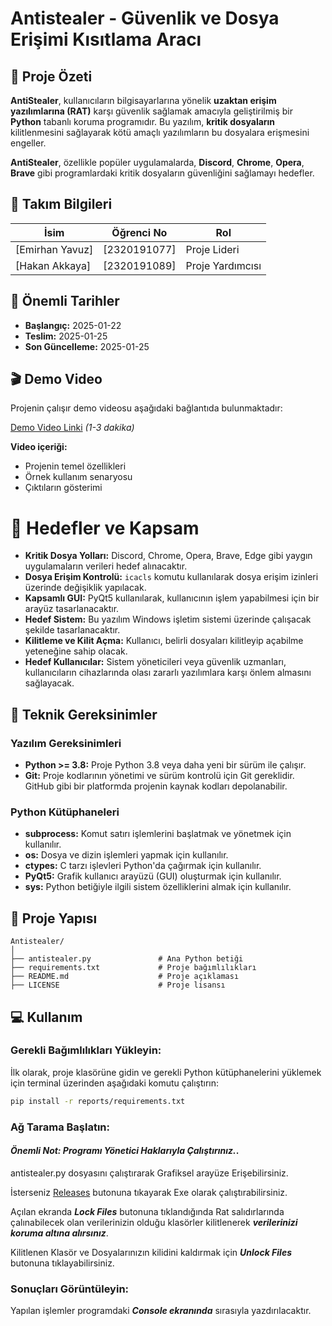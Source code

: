 # Antistealer - Güvenlik ve Dosya Erişimi Kısıtlama Aracı

## 🎯 Proje Özeti

**AntiStealer**, kullanıcıların bilgisayarlarına yönelik **uzaktan erişim yazılımlarına (RAT)** karşı güvenlik sağlamak amacıyla geliştirilmiş bir **Python** tabanlı koruma programıdır. Bu yazılım, **kritik dosyaların** kilitlenmesini sağlayarak kötü amaçlı yazılımların bu dosyalara erişmesini engeller.

**AntiStealer**, özellikle popüler uygulamalarda, **Discord**, **Chrome**, **Opera**, **Brave** gibi programlardaki kritik dosyaların güvenliğini sağlamayı hedefler.

## 👥 Takım Bilgileri

| İsim            | Öğrenci No   | Rol              |
| --------------- | ------------ | ---------------- |
| [Emirhan Yavuz] | [2320191077] | Proje Lideri     |
| [Hakan Akkaya]  | [2320191089] | Proje Yardımcısı |

## 📅 Önemli Tarihler

- **Başlangıç:** 2025-01-22
- **Teslim:** 2025-01-25
- **Son Güncelleme:** 2025-01-25

## 🎬 Demo Video

Projenin çalışır demo videosu aşağıdaki bağlantıda bulunmaktadır:

[Demo Video Linki](#) _(1-3 dakika)_

**Video içeriği:**

- Projenin temel özellikleri
- Örnek kullanım senaryosu
- Çıktıların gösterimi

# 🎯 Hedefler ve Kapsam

- **Kritik Dosya Yolları:** Discord, Chrome, Opera, Brave, Edge gibi yaygın uygulamaların verileri hedef alınacaktır.
- **Dosya Erişim Kontrolü:** `icacls` komutu kullanılarak dosya erişim izinleri üzerinde değişiklik yapılacak.
- **Kapsamlı GUI:** PyQt5 kullanılarak, kullanıcının işlem yapabilmesi için bir arayüz tasarlanacaktır.
- **Hedef Sistem:** Bu yazılım Windows işletim sistemi üzerinde çalışacak şekilde tasarlanacaktır.
- **Kilitleme ve Kilit Açma:** Kullanıcı, belirli dosyaları kilitleyip açabilme yeteneğine sahip olacak.
- **Hedef Kullanıcılar:** Sistem yöneticileri veya güvenlik uzmanları, kullanıcıların cihazlarında olası zararlı yazılımlara karşı önlem almasını sağlayacak.


## 🔧 Teknik Gereksinimler

### Yazılım Gereksinimleri

- **Python >= 3.8:** Proje Python 3.8 veya daha yeni bir sürüm ile çalışır.
- **Git:** Proje kodlarının yönetimi ve sürüm kontrolü için Git gereklidir. GitHub gibi bir platformda projenin kaynak kodları depolanabilir.

### Python Kütüphaneleri

- **subprocess:** Komut satırı işlemlerini başlatmak ve yönetmek için kullanılır.
- **os:** Dosya ve dizin işlemleri yapmak için kullanılır.
- **ctypes:** C tarzı işlevleri Python'da çağırmak için kullanılır.
- **PyQt5:** Grafik kullanıcı arayüzü (GUI) oluşturmak için kullanılır.
- **sys:** Python betiğiyle ilgili sistem özelliklerini almak için kullanılır.


## 📂 Proje Yapısı

```plaintext
Antistealer/
│
├── antistealer.py               # Ana Python betiği
├── requirements.txt             # Proje bağımlılıkları
├── README.md                    # Proje açıklaması
├── LICENSE                      # Proje lisansı

```

## 💻 Kullanım

### Gerekli Bağımlılıkları Yükleyin:

İlk olarak, proje klasörüne gidin ve gerekli Python kütüphanelerini yüklemek için terminal üzerinden aşağıdaki komutu çalıştırın:

```bash
pip install -r reports/requirements.txt
```

### Ağ Tarama Başlatın:

#### ***Önemli Not: Programı Yönetici Haklarıyla Çalıştırınız.***.

antistealer.py dosyasını çalıştırarak Grafiksel arayüze Erişebilirsiniz.

İsterseniz [Releases](https://github.com/emirhannyvz/Antistealer/releases "Exe dosyasını indirebilirsiniz.") butonuna tıkayarak Exe olarak çalıştırabilirsiniz.

Açılan ekranda ***Lock Files*** butonuna tıklandığında Rat salıdırlarında çalınabilecek olan verilerinizin olduğu klasörler kilitlenerek ***verilerinizi koruma altına alırsınız***.

Kilitlenen Klasör ve Dosyalarınızın kilidini kaldırmak için ***Unlock Files*** butonuna tıklayabilirsiniz.

### Sonuçları Görüntüleyin:

Yapılan işlemler programdaki ***Console ekranında*** sırasıyla yazdırılacaktır.

